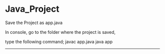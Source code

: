 # Java_Project

Save the Project as app.java

In console, go to the folder where the project is saved,

type the following command;
  javac app.java
  java app
  _________________________________________________________________________________________
